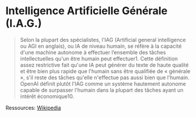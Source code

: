 # Intelligence Artificielle Générale (I.A.G.)

> Selon la plupart des spécialistes, l'IAG (Artificial general intelligence ou AGI en anglais), ou IA de niveau humain,
> se réfère à la capacité d'une machine autonome à effectuer l’ensemble des tâches intellectuelles qu'un être humain 
> peut effectuer1. Cette définition assez restrictive fait qu'une IA peut générer du texte de haute qualité et être 
> bien plus rapide que l'humain sans être qualifiée de « générale », s'il reste des tâches qu'elle n'effectue pas aussi 
> bien que l'humain. OpenAI définit plutôt l'IAG comme un système hautement autonome capable de surpasser l'humain dans 
> la plupart des tâches ayant un intérêt économique10.

Ressources: [Wikipedia](https://fr.wikipedia.org/wiki/Intelligence_artificielle_g%C3%A9n%C3%A9rale)
